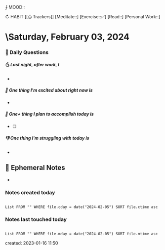 ⨑ MOOD::

↻ HABIT [[◶ Trackers]]
[Meditate::]
[Exercise::✅]
[Read::]
[Personal Work::]

# \Saturday, February 03, 2024

### 📅 Daily Questions

##### 🌜 Last night, after work, I

-

##### 🙌 One thing I'm excited about right now is

-

##### 🚀 One+ thing I plan to accomplish today is

- [ ]

##### 👎 One thing I'm struggling with today is

-

## 📝 Ephemeral Notes

-

### Notes created today

```dataview

List FROM "" WHERE file.cday = date("2024-02-05") SORT file.ctime asc

```

### Notes last touched today

```dataview

List FROM "" WHERE file.mday = date("2024-02-05") SORT file.mtime asc

```

created: 2023-01-16 11:50
